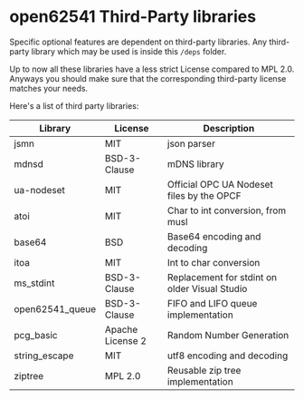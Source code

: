 # open62541 Third-Party libraries

Specific optional features are dependent on third-party libraries. 
Any third-party library which may be used is inside this `/deps` folder.

Up to now all these libraries have a less strict License compared to MPL 2.0.
Anyways you should make sure that the corresponding third-party license matches your needs.

Here's a list of third party libraries:

| Library         | License          | Description                                   |
|-----------------|------------------|-----------------------------------------------|
| jsmn            | MIT              | json parser                                   |
| mdnsd           | BSD-3-Clause     | mDNS library                                  |
| ua-nodeset      | MIT              | Official OPC UA Nodeset files by the OPCF     |
| atoi            | MIT              | Char to int conversion, from musl             |
| base64          | BSD              | Base64 encoding and decoding                  |
| itoa            | MIT              | Int to char conversion                        |
| ms_stdint       | BSD-3-Clause     | Replacement for stdint on older Visual Studio |
| open62541_queue | BSD-3-Clause     | FIFO and LIFO queue implementation            |
| pcg_basic       | Apache License 2 | Random Number Generation                      |
| string_escape   | MIT              | utf8 encoding and decoding                    |
| ziptree         | MPL 2.0          | Reusable zip tree implementation              |
